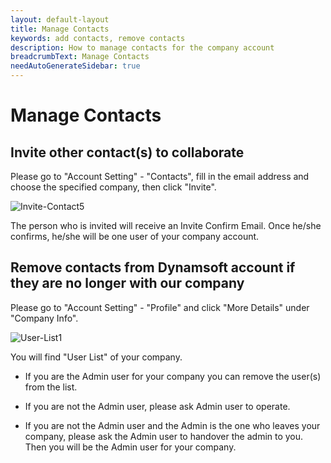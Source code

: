 ```yaml
---
layout: default-layout
title: Manage Contacts
keywords: add contacts, remove contacts
description: How to manage contacts for the company account
breadcrumbText: Manage Contacts
needAutoGenerateSidebar: true
---
```


# Manage Contacts
	
## Invite other contact(s) to collaborate

Please go to "Account Setting" - "Contacts", fill in the email address and choose the specified company, then click "Invite".  

![Invite-Contact5]({{site.assets}}img/Invite-Contact-5.png)

The person who is invited will receive an Invite Confirm Email. Once he/she confirms, he/she will be one user of your company account.


## Remove contacts from Dynamsoft account if they are no longer with our company

Please go to "Account Setting" - "Profile" and click "More Details" under "Company Info".

![User-List1]({{site.assets}}img/Invite-Contact-1.png)

You will find "User List" of your company.

- If you are the Admin user for your company you can remove the user(s) from the list.

- If you are not the Admin user, please ask Admin user to operate.

- If you are not the Admin user and the Admin is the one who leaves your company, please ask the Admin user to handover the admin to you. Then you will be the Admin user for your company.
